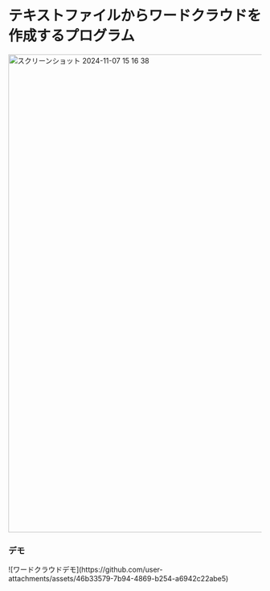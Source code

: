 <h1>テキストファイルからワードクラウドを作成するプログラム</h1>
<img width="950" alt="スクリーンショット 2024-11-07 15 16 38" src="https://github.com/user-attachments/assets/e3f4d4f2-ffab-48da-a349-13d197befe0d">

<h3>デモ</h3>
![ワードクラウドデモ](https://github.com/user-attachments/assets/46b33579-7b94-4869-b254-a6942c22abe5)

